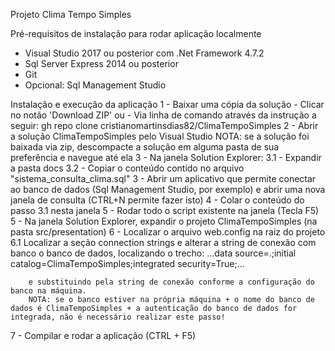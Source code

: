 Projeto Clima Tempo Simples

Pré-requisitos de instalação para rodar aplicação localmente
 - Visual Studio 2017 ou posterior com .Net Framework 4.7.2
 - Sql Server Express 2014 ou posterior
 - Git
 - Opcional: Sql Management Studio
 
Instalação e execução da aplicação
 1 - Baixar uma cópia da solução
    - Clicar no notão 'Download ZIP' ou
    - Via linha de comando através da instrução a seguir:
      gh repo clone cristianomartinsdias82/ClimaTempoSimples
 2 - Abrir a solução ClimaTempoSimples pelo Visual Studio
     NOTA: se a solução foi baixada via zip, descompacte a solução em alguma pasta de sua preferência e navegue até ela
 3 - Na janela Solution Explorer:
     3.1 - Expandir a pasta docs
     3.2 - Copiar o conteúdo contido no arquivo "sistema_consulta_clima.sql"
 3 - Abrir um aplicativo que permite conectar ao banco de dados (Sql Management Studio, por exemplo) e abrir uma nova janela de consulta (CTRL+N permite fazer isto)
 4 - Colar o conteúdo do passo 3.1  nesta janela
 5 - Rodar todo o script existente na janela (Tecla F5)
 5 - Na janela Solution Explorer, expandir o projeto ClimaTempoSimples (na pasta src/presentation)
 6 - Localizar o arquivo web.config na raiz do projeto
     6.1 Localizar a seção connection strings e alterar a string de conexão com banco o banco de dados, localizando o trecho:
         ...data source=.;initial catalog=ClimaTempoSimples;integrated security=True;...
        
        e substituindo pela string de conexão conforme a configuração do banco na máquina.
        NOTA: se o banco estiver na própria máquina + o nome do banco de dados é ClimaTempoSimples + a autenticação do banco de dados for integrada, não é necessário realizar este passo!
 7 - Compilar e rodar a aplicação (CTRL + F5)
     
